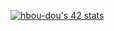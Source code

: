 <a href="https://github.com/oakoudad/badge42"><img src="https://badge.mediaplus.ma/greenbinary/hbou-dou" alt="hbou-dou's 42 stats" /></a>
